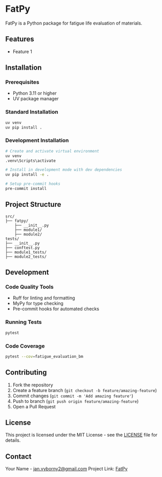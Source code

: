 # FatPy 

FatPy is a Python package for fatigue life evaluation of materials.

## Features

- Feature 1

## Installation

### Prerequisites
- Python 3.11 or higher
- UV package manager

### Standard Installation
```bash
uv venv
uv pip install .
```

### Development Installation
```bash
# Create and activate virtual environment
uv venv
.venv\Scripts\activate

# Install in development mode with dev dependencies
uv pip install -e .

# Setup pre-commit hooks
pre-commit install
```

## Project Structure
```
src/
├── fatpy/
    ├── __init__.py
    ├── module1/
    ├── module2/
tests/
├── __init__.py
├── conftest.py
├── module1_tests/
├── module2_tests/
```

## Development

### Code Quality Tools
- Ruff for linting and formatting
- MyPy for type checking
- Pre-commit hooks for automated checks

### Running Tests
```bash
pytest
```

### Code Coverage
```bash
pytest --cov=fatigue_evaluation_bm
```

## Contributing

1. Fork the repository
2. Create a feature branch (`git checkout -b feature/amazing-feature`)
3. Commit changes (`git commit -m 'Add amazing feature'`)
4. Push to branch (`git push origin feature/amazing-feature`)
5. Open a Pull Request

## License

This project is licensed under the MIT License - see the [LICENSE](LICENSE) file for details.

## Contact

Your Name - jan.vyborny2@gmail.com
Project Link: [FatPy](https://github.com/vybornak2/fatpy)
```
